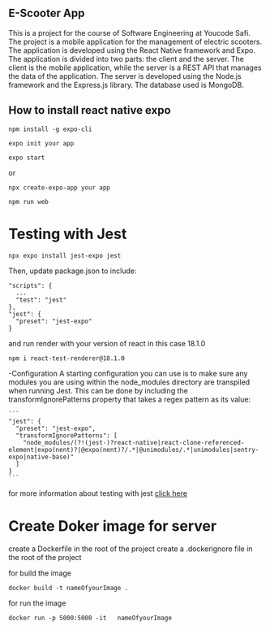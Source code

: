 ## E-Scooter App

This is a project for the course of Software Engineering at Youcode Safi. The project is a mobile application for the management of electric scooters. The application is developed using the React Native framework and Expo. The application is divided into two parts: the client and the server. The client is the mobile application, while the server is a REST API that manages the data of the application. The server is developed using the Node.js framework and the Express.js library. The database used is MongoDB.



## How to install react native expo 
```
npm install -g expo-cli 
```
```
expo init your app 
```
```
expo start
```
or 
```
npx create-expo-app your app 
```
```
npm run web
```

# Testing with Jest

```
npx expo install jest-expo jest
```

Then, update package.json to include:

```	
"scripts": {
  ...
  "test": "jest"
},
"jest": {
  "preset": "jest-expo"
}

```
and run render with your version of  react  in this case 18.1.0

```
npm i react-test-renderer@18.1.0
```
-Configuration
A starting configuration you can use is to make sure any modules you are using within the node_modules directory are transpiled when running Jest. This can be done by including the transformIgnorePatterns property that takes a regex pattern as its value:
    
    ```
    "jest": {
      "preset": "jest-expo",
      "transformIgnorePatterns": [
        "node_modules/(?!(jest-)?react-native|react-clone-referenced-element|expo(nent)?|@expo(nent)?/.*|@unimodules/.*|unimodules|sentry-expo|native-base)"
      ]
    }
    ```

for more information about testing with jest [click here](https://docs.expo.io/guides/testing-with-jest/)


# Create Doker image for server

create a Dockerfile in the root of the project
create a .dockerignore file in the root of the project

for build the image
```
docker build -t nameOfyourImage .
```
for run the image
```
docker run -p 5000:5000 -it   nameOfyourImage
```
